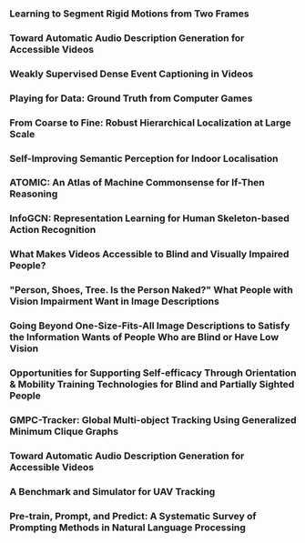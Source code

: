 ### Learning to Segment Rigid Motions from Two Frames
### Toward Automatic Audio Description Generation for Accessible Videos
### Weakly Supervised Dense Event Captioning in Videos
### Playing for Data: Ground Truth from Computer Games
### From Coarse to Fine: Robust Hierarchical Localization at Large Scale
### Self-Improving Semantic Perception for Indoor Localisation
### ATOMIC: An Atlas of Machine Commonsense for If-Then Reasoning
### InfoGCN: Representation Learning for Human Skeleton-based Action Recognition
### What Makes Videos Accessible to Blind and Visually Impaired People?
### "Person, Shoes, Tree. Is the Person Naked?" What People with Vision Impairment Want in Image Descriptions
### Going Beyond One-Size-Fits-All Image Descriptions to Satisfy the Information Wants of People Who are Blind or Have Low Vision
### Opportunities for Supporting Self-efficacy Through Orientation & Mobility Training Technologies for Blind and Partially Sighted People
### GMPC-Tracker: Global Multi-object Tracking Using Generalized Minimum Clique Graphs
### Toward Automatic Audio Description Generation for Accessible Videos
### A Benchmark and Simulator for UAV Tracking
### Pre-train, Prompt, and Predict: A Systematic Survey of Prompting Methods in Natural Language Processing
